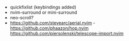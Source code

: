 


- quickfixlist (keybindings added)
- nvim-surround or mini-surround
- neo-scroll?
- https://github.com/stevearc/aerial.nvim
-https://github.com/phaazon/hop.nvim
https://github.com/piersolenski/telescope-import.nvim

